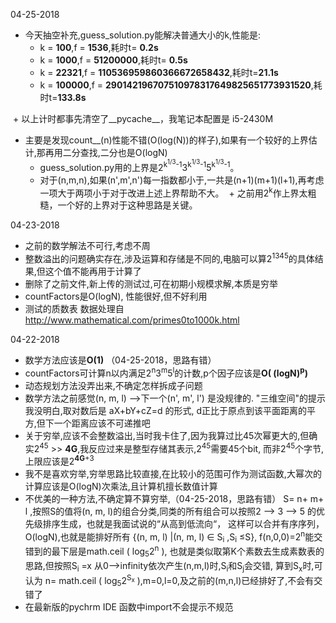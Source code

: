 04-25-2018
+ 今天抽空补充,guess_solution.py能解决普通大小的k,性能是:
  + k = **100**,f = **1536**,耗时t= **0.2s**
  + k = **1000**,f = **51200000**,耗时t= **0.5s**
  + k = **22321**,f = **110536959860366672658432**,耗时t=**21.1s**
  + k = **100000**,f = **290142196707510978317649825651773931520**,耗时t=**133.8s**
  
  + 以上计时都事先清空了__pycache__，我笔记本配置是 i5-2430M
+ 主要是发现count__(n)性能不错(O(log(N))的样子),如果有一个较好的上界估计,那再用二分查找,二分也是O(logN)
  + guess_solution.py用的上界是2<sup>k<sup>1/3</sup>-1</sup>3<sup>k<sup>1/3</sup>-1</sup>5<sup>k<sup>1/3</sup>-1</sup>。
  + 对于(n,m,n),如果(n',m',n')每一指数都小于,一共是(n+1)(m+1)(l+1),再考虑一项大于两项小于对于改进上述上界帮助不大。
  + 之前用2<sup>k</sup>作上界太粗糙，一个好的上界对于这种思路是关键。  

04-23-2018
+ 之前的数学解法不可行,考虑不周
+ 整数溢出的问题确实存在,涉及运算和存储是不同的,电脑可以算2<sup>1345</sup>的具体结果,但这个值不能再用于计算了
+ 删除了之前文件,新上传的测试过,可在初期小规模求解,本质是穷举
+ countFactors是O(logN), 性能很好,但不好利用
+ 测试的质数表 数据处理自 http://www.mathematical.com/primes0to1000k.html

04-22-2018
+ 数学方法应该是**O(1)**  （04-25-2018，思路有错）
+ countFactors可计算n以内满足2<sup>n</sup>3<sup>m</sup>5<sup>l</sup>的计数,p个因子应该是**O( (logN)<sup>p</sup>)**
+ 动态规划方法没弄出来,不确定怎样拆成子问题
+ 数学方法之前感觉(n, m, l) -->下一个(n', m', l') 是没规律的. "三维空间"的提示我没明白,取对数后是 aX+bY+cZ=d 的形式, d正比于原点到该平面距离的平方,但下一个距离应该不可递推吧
+ 关于穷举,应该不会整数溢出,当时我卡住了,因为我算过比45次幂更大的,但确实2<sup>45</sup> >> **4G**,我反应过来是整型存储其表示,2<sup>45</sup>需要45个bit,
而非2<sup>45</sup>个字节,上限应该是2<sup>**4G**+3</sup>
+ 我不是喜欢穷举,穷举思路比较直接,在比较小的范围可作为测试函数,大幂次的计算应该是O(logN)次乘法,且计算机擅长数值计算
+ 不优美的一种方法,不确定算不算穷举,（04-25-2018，思路有错）
S= n+ m+ l ,按照S的值将(n, m, l)的组合分类,同类的所有组合可以按照2 --> 3 --> 5 的优先级排序生成，也就是我面试说的“从高到低流向“，
这样可以合并有序序列，O(logN),也就是能排好所有 {(n, m, l) |(n, m, l) ∈ S<sub>i</sub> ,S<sub>i</sub> ≤S},
f(n,0,0)=2<sup>n</sup>能交错到的最下层是math.ceil ( log<sub>5</sub>2<sup>n</sup> ),
也就是类似取第K个素数去生成素数表的思路,但按照S<sub>i</sub> =x 从0-->infinity依次产生(n,m,l)时,S<sub>i</sub>和S<sub>j</sub>会交错,
算到S<sub>x</sub>时,可认为 n= math.ceil ( log<sub>5</sub>2<sup>S<sub>x</sub></sup> ),m=0,l=0,及之前的(m,n,l)已经排好了,不会有交错了
+ 在最新版的pychrm IDE 函数中import不会提示不规范
